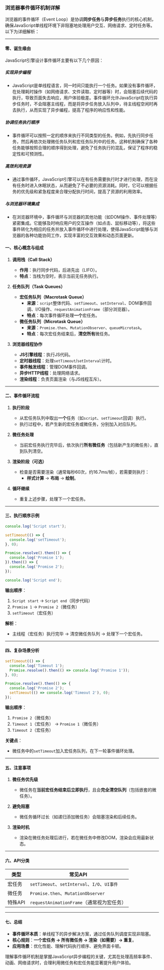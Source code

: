 ### 浏览器事件循环机制详解

浏览器的事件循环（Event Loop）是协调**同步任务**与**异步任务**执行的核心机制，确保JavaScript单线程环境下非阻塞地处理用户交互、网络请求、定时任务等。以下为详细解析：

---

#### **零、诞生缘由**

JavaScript引擎设计事件循环主要有以下几个原因：

##### 实现异步编程
- JavaScript是单线程语言，同一时间只能执行一个任务。如果没有事件循环，在处理耗时操作（如网络请求、文件读取、定时器等）时，会阻塞后续代码的执行，导致页面失去响应，用户体验极差。事件循环允许JavaScript在执行异步任务时，不会阻塞主线程，而是将异步任务放入队列中，待主线程空闲时再去执行，从而实现了异步编程，提高了程序的响应性和性能。

##### 协调任务执行顺序
- 事件循环可以按照一定的顺序来执行不同类型的任务。例如，先执行同步任务，然后再依次处理微任务队列和宏任务队列中的任务。这种机制确保了各种任务能够按照合理的顺序得到处理，避免了任务执行的混乱，保证了程序的稳定性和可预测性。

##### 高效利用资源
- 通过事件循环，JavaScript引擎可以在有任务需要执行时才进行处理，而在没有任务时进入休眠状态，从而避免了不必要的资源消耗。同时，它可以根据任务的优先级和紧急程度来合理分配执行时间，提高了资源的利用效率。

##### 与浏览器环境集成
- 在浏览器环境中，事件循环与浏览器的其他功能（如DOM操作、事件处理等）紧密集成。它能够及时响应用户的交互操作（如点击、鼠标移动等），将这些事件转化为相应的任务并放入事件循环中进行处理，使得JavaScript能够与浏览器的各种功能协同工作，实现丰富的交互效果和动态页面更新。

#### **一、核心概念与组成**

1. **调用栈（Call Stack）**  
   - **作用**：执行同步代码，后进先出（LIFO）。
   - **特点**：当栈为空时，表示当前无任务执行。

2. **任务队列（Task Queues）**  
   - **宏任务队列（Macrotask Queue）**  
     - **来源**：`script`整体代码、`setTimeout`、`setInterval`、DOM事件回调、I/O操作、`requestAnimationFrame`（部分浏览器）。
     - **特点**：每次事件循环处理**一个**宏任务。
   - **微任务队列（Microtask Queue）**  
     - **来源**：`Promise.then`、`MutationObserver`、`queueMicrotask`。
     - **特点**：每次宏任务结束后，**清空所有**微任务。

3. **浏览器线程协作**  
   - **JS引擎线程**：执行JS代码。
   - **定时器线程**：处理`setTimeout`/`setInterval`计时。
   - **事件触发线程**：管理DOM事件回调。
   - **异步HTTP线程**：处理网络请求。
   - **渲染线程**：负责页面渲染（与JS线程互斥）。

---

#### **二、事件循环流程**

1. **执行阶段**  
   - 从宏任务队列中取出**一个**任务（如`script`、`setTimeout`回调）执行。
   - 执行过程中，若产生新的宏任务或微任务，分别加入对应队列。

2. **微任务处理**  
   - 当前宏任务执行完毕后，依次执行**所有微任务**（包括新产生的微任务），直到队列清空。

3. **渲染阶段（可选）**  
   - 检查是否需要渲染（通常每秒60次，约16.7ms/帧），若需要则执行：
     - **样式计算** → **布局** → **绘制**。

4. **循环继续**  
   - 重复上述步骤，处理下一个宏任务。

---

#### **三、执行顺序示例**

```javascript
console.log('Script start');

setTimeout(() => {
  console.log('setTimeout');
}, 0);

Promise.resolve().then(() => {
  console.log('Promise 1');
}).then(() => {
  console.log('Promise 2');
});

console.log('Script end');
```

**输出顺序**：  
1. `Script start` → `Script end`（同步代码）  
2. `Promise 1` → `Promise 2`（微任务）  
3. `setTimeout`（宏任务）

**解析**：  
- 主线程（宏任务）执行完毕 → 清空微任务队列 → 处理下一个宏任务。

---

#### **四、复杂场景分析**

```javascript
setTimeout(() => {
  console.log('Timeout 1');
  Promise.resolve().then(() => console.log('Promise 1'));
}, 0);

Promise.resolve().then(() => {
  console.log('Promise 2');
  setTimeout(() => console.log('Timeout 2'), 0);
});
```

**输出顺序**：  
1. `Promise 2`（微任务）  
2. `Timeout 1`（宏任务） → `Promise 1`（微任务）  
3. `Timeout 2`（宏任务）

**关键点**：  
- 微任务中的`setTimeout`加入宏任务队列，在下一轮事件循环处理。

---

#### **五、注意事项**

1. **微任务优先级**  
   - 微任务在**当前宏任务结束后立即执行**，且会**完全清空队列**（包括嵌套的微任务）。

2. **避免阻塞**  
   - 微任务循环过长（如递归添加微任务）会阻塞渲染和后续任务。

3. **渲染时机**  
   - 渲染在微任务处理后进行，若在微任务中修改DOM，渲染会应用最新状态。

---

#### **六、API分类**

| **类型**  | **常见API**                                  |
|-----------|---------------------------------------------|
| 宏任务     | `setTimeout`、`setInterval`、`I/O`、`UI事件` |
| 微任务     | `Promise.then`、`MutationObserver`          |
| 特殊API    | `requestAnimationFrame`（通常视为宏任务）    |

---

#### **七、总结**

- **事件循环本质**：单线程下的异步解决方案，通过任务队列调度实现非阻塞。
- **核心规则**：**一个宏任务 → 所有微任务 → 渲染（如需要）→ 重复**。
- **应用场景**：优化性能、理解代码执行顺序、避免界面卡顿。

理解事件循环机制是掌握JavaScript异步编程的关键，尤其在处理高频率事件、动画、网络请求时，合理利用微任务和宏任务能显著提升用户体验。